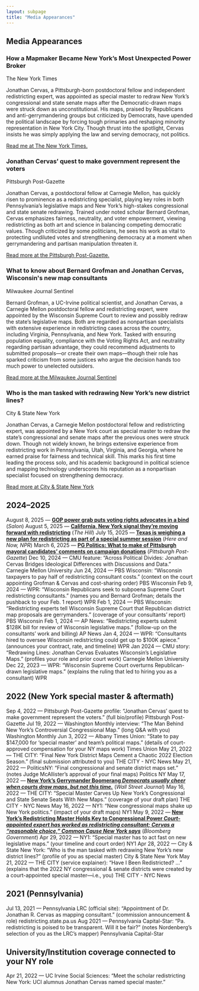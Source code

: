 ```yaml
---
layout: subpage
title: "Media Appearances"
---
```


<div class="Section__header flush">
  <h2 class="h2">Media Appearances</h2>
</div>

<div class="items items-descriptions">

  <div class="card">
    <h3><span>How a Mapmaker Became New York’s Most Unexpected Power Broker</span></h3>
    <div class="sub">The New York Times</div>
    <p class="p1">
      Jonathan Cervas, a Pittsburgh-born postdoctoral fellow and independent redistricting expert, was appointed as special master to redraw New York’s congressional and state senate maps after the Democratic-drawn maps were struck down as unconstitutional. His maps, praised by Republicans and anti-gerrymandering groups but criticized by Democrats, have upended the political landscape by forcing tough primaries and reshaping minority representation in New York City. Though thrust into the spotlight, Cervas insists he was simply applying the law and serving democracy, not politics.
    </p>
    <p class="p1">
      <a class="cta" href="https://www.nytimes.com/2022/05/28/nyregion/jonathan-cervas-redistricting-maps-ny.html?unlocked_article_code=1.ek8.vcQB.1MWKUMJCGO5R&smid=url-share">
        Read me at The New York Times.
      </a>
    </p>
  </div>

  <div class="card">
    <h3><span>Jonathan Cervas’ quest to make government represent the voters</span></h3>
    <div class="sub">Pittsburgh Post-Gazette</div>
    <p class="p1">
      Jonathan Cervas, a postdoctoral fellow at Carnegie Mellon, has quickly risen to prominence as a redistricting specialist, playing key roles in both Pennsylvania’s legislative maps and New York’s high-stakes congressional and state senate redrawing. Trained under noted scholar Bernard Grofman, Cervas emphasizes fairness, neutrality, and voter empowerment, viewing redistricting as both art and science in balancing competing democratic values. Though criticized by some politicians, he sees his work as vital to protecting undiluted votes and strengthening democracy at a moment when gerrymandering and partisan manipulation threaten it.
    </p>
    <p class="p1">
      <a class="cta" href="https://www.post-gazette.com/news/politics-state/2022/09/04/jonathan-cervas-carnegie-mellon-census-redistricting-pa-legislative-districts/stories/202208310151">
        Read more at the Pittsburgh Post-Gazette.
      </a>
    </p>
  </div>

  <div class="card">
    <h3><span>What to know about Bernard Grofman and Jonathan Cervas, Wisconsin's new map consultants</span></h3>
    <div class="sub">Milwaukee Journal Sentinel</div>
    <p class="p1">
      Bernard Grofman, a UC-Irvine political scientist, and Jonathan Cervas, a Carnegie Mellon postdoctoral fellow and redistricting expert, were appointed by the Wisconsin Supreme Court to review and possibly redraw the state’s legislative maps. Both are regarded as nonpartisan specialists with extensive experience in redistricting cases across the country, including Virginia, Pennsylvania, and New York. Tasked with ensuring population equality, compliance with the Voting Rights Act, and neutrality regarding partisan advantage, they could recommend adjustments to submitted proposals—or create their own maps—though their role has sparked criticism from some justices who argue the decision hands too much power to unelected outsiders.
    </p>
    <p class="p1">
      <a class="cta" href="https://www.jsonline.com/story/news/politics/2024/01/02/wisconsins-new-maps-could-come-down-to-two-experts-who-are-they/72048291007/">
        Read more at the Milwaukee Journal Sentinel
      </a>
    </p>
  </div>

  <div class="card">
    <h3><span>Who is the man tasked with redrawing New York’s new district lines?</span></h3>
    <div class="sub">City & State New York</div>
    <p class="p1">
      Jonathan Cervas, a Carnegie Mellon postdoctoral fellow and redistricting expert, was appointed by a New York court as special master to redraw the state’s congressional and senate maps after the previous ones were struck down. Though not widely known, he brings extensive experience from redistricting work in Pennsylvania, Utah, Virginia, and Georgia, where he earned praise for fairness and technical skill. This marks his first time leading the process solo, and his academic background in political science and mapping technology underscores his reputation as a nonpartisan specialist focused on strengthening democracy.
    </p>
    <p class="p1">
      <a class="cta" href="https://www.jsonline.com/story/news/politics/2024/01/02/wisconsins-new-maps-could-come-down-to-two-experts-who-are-they/72048291007/">
        Read more at City & State New York
      </a>
    </p>
  </div>

  

</div>

## 2024–2025
August 8, 2025 — **[GOP power grab puts voting rights advocates in a bind](https://www.salon.com/2025/08/08/gop-power-grab-puts-anti-gerrymandering-advocates-in-a-bind/)** (*Salon*)
August 5, 2025 — **[California, New York signal they’re moving forward with redistricting](https://thehill.com/homenews/campaign/5437566-california-new-york-redistricting/)** (*The Hill*)
July 15, 2025 — **[Texas is weighing a new plan for redistricting as part of a special summer session](https://www.wbur.org/hereandnow/2025/07/15/texas-redistricting)** (*Here and Now, NPR*)
March 6, 2025 — **[PG Politics: What to make of Pittsburgh mayoral candidates’ comments on campaign donations](https://www.post-gazette.com/news/politics-local/2025/03/06/pittsburgh-mayor-gainey-oconnor-donors/stories/202503060093)** (*Pittsburgh Post-Gazette*)
Dec 10, 2024 — CMU feature: “Across Political Divides: Jonathan Cervas Bridges Ideological Differences with Discussions and Data.” Carnegie Mellon University
Jun 24, 2024 — PBS Wisconsin: “Wisconsin taxpayers to pay half of redistricting consultant costs.” (context on the court appointing Grofman & Cervas and cost-sharing order) PBS Wisconsin
Feb 9, 2024 — WPR: “Wisconsin Republicans seek to subpoena Supreme Court redistricting consultants.” (names you and Bernard Grofman; details the pushback to your Feb. 1 report) WPR
Feb 1, 2024 — PBS Wisconsin: “Redistricting experts tell Wisconsin Supreme Court that Republican district map proposals are gerrymanders.” (coverage of your consultants’ report) PBS Wisconsin
Feb 1, 2024 — AP News: “Redistricting experts submit $128K bill for review of Wisconsin legislative maps.” (follow-up on the consultants’ work and billing) AP News
Jan 4, 2024 — WPR: “Consultants hired to oversee Wisconsin redistricting could get up to $100K apiece.” (announces your contract, rate, and timeline) WPR
Jan 2024 — CMU story: “Redrawing Lines: Jonathan Cervas Evaluates Wisconsin’s Legislative Maps.” (profiles your role and prior court work) Carnegie Mellon University
Dec 22, 2023 — WPR: “Wisconsin Supreme Court overturns Republican-drawn legislative maps.” (explains the ruling that led to hiring you as a consultant) WPR

## 2022 (New York special master & aftermath)
Sep 4, 2022 — Pittsburgh Post-Gazette profile: “Jonathan Cervas’ quest to make government represent the voters.” (full bio/profile) Pittsburgh Post-Gazette
Jul 19, 2022 — Washington Monthly interview: “The Man Behind New York’s Controversial Congressional Map.” (long Q&A with you) Washington Monthly
Jun 3, 2022 — Albany Times Union: “State to pay $147,000 for ‘special master’ and team’s political maps.” (details of court-approved compensation for your NY maps work) Times Union
May 21, 2022 — THE CITY: “Final New York District Maps Cement a Chaotic 2022 Election Season.” (final submission attributed to you) THE CITY - NYC News
May 21, 2022 — PoliticsNY: “Final congressional and senate district maps set.” (notes Judge McAllister’s approval of your final maps) Politics NY
May 17, 2022 — **[New York’s Gerrymander Boomerang *Democrats usually cheer when courts draw maps, but not this time.*](https://www.wsj.com/opinion/new-yorks-gerrymander-boomerang-albany-special-master-redistricting-map-jonathan-cervas-democrats-11652818602?gaa_at=eafs&gaa_n=ASWzDAh81aGzJi63W9EFdYXLWz4c-pqaqbMXhzRyOV-LcjXixINV6rKWv87c&gaa_ts=689feb48&gaa_sig=Rl2FEKSnAH77MRCvbz_tzV9rKV3BlrVlIPeT5wPiSj6vR7NkfEhKcAvvsn9iWgSwrMepusNfwlFuUeYOrieMPQ%3D%3D)** (*Wall Street Journal*)
May 16, 2022 — THE CITY: “Special Master Carves Up New York’s Congressional and State Senate Seats With New Maps.” (coverage of your draft plan) THE CITY - NYC News
May 16, 2022 — NY1: “New congressional maps shake up New York politics.” (impact of your draft maps) NY1
May 9, 2022 — **[New York’s Redistricting Master Holds Key to Congressional Power *Court-appointed expert has worked as redistricting consultant; Cervas a “reasonable choice,” Common Cause New York says*](https://about.bgov.com/insights/news/new-yorks-redistricting-master-holds-key-to-congressional-power/)** (*Bloomberg Government*)
Apr 29, 2022 — NY1: “Special master has to act fast on new legislative maps.” (your timeline and court order) NY1
Apr 28, 2022 — City & State New York: “Who is the man tasked with redrawing New York’s new district lines?” (profile of you as special master) City & State New York
May 21, 2022 — THE CITY (service explainer): “Have I Been Redistricted? …” (explains that the 2022 NY congressional & senate districts were created by a court-appointed special master—i.e., you) THE CITY - NYC News

## 2021 (Pennsylvania)
Jul 13, 2021 — Pennsylvania LRC (official site): “Appointment of Dr. Jonathan R. Cervas as mapping consultant.” (commission announcement & role) redistricting.state.pa.us
Aug 2021 — Pennsylvania Capital-Star: “Pa. redistricting is poised to be transparent. Will it be fair?” (notes Nordenberg’s selection of you as the LRC’s mapper) Pennsylvania Capital-Star

## University/Institution coverage connected to your NY role
Apr 21, 2022 — UC Irvine Social Sciences: “Meet the scholar redistricting New York: UCI alumnus Jonathan Cervas named special master.”

